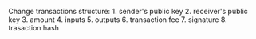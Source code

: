 Change transactions structure: 1. sender's public key 2. receiver's public key 3. amount 4. inputs 5. outputs 6. transaction fee 7. signature 8. trasaction hash

